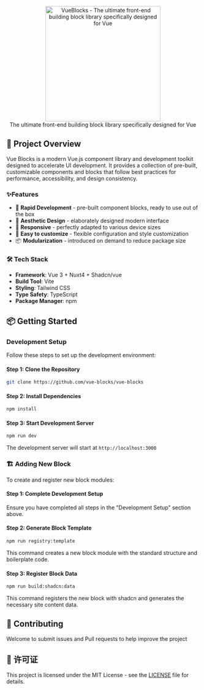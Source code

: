 <p align="center">
<a href="https://github.com/vue-blocks/vue-blocks">
  <img src="https://raw.githubusercontent.com/vue-blocks/vue-blocks/master/public/vue-blocks.svg" alt="VueBlocks - The ultimate front-end building block library specifically designed for Vue" width="300">
</a>
<br>
The ultimate front-end building block library specifically designed for Vue
</p>

## 🚀 Project Overview

Vue Blocks is a modern Vue.js component library and development toolkit designed to accelerate UI development. It
provides a collection of pre-built, customizable components and blocks that follow best practices for performance,
accessibility, and design consistency.

### ✨Features

- 🚀 **Rapid Development** - pre-built component blocks, ready to use out of the box
- 🎨 **Aesthetic Design** - elaborately designed modern interface
- 📱 **Responsive** - perfectly adapted to various device sizes
- 🔧 **Easy to customize** - flexible configuration and style customization
- 📦 **Modularization** - introduced on demand to reduce package size

### 🛠️ Tech Stack

- **Framework**: Vue 3 + Nuxt4 + Shadcn/vue
- **Build Tool**: Vite
- **Styling**: Tailwind CSS
- **Type Safety**: TypeScript
- **Package Manager**: npm

## 📦 Getting Started

### Development Setup

Follow these steps to set up the development environment:

#### Step 1: Clone the Repository

```bash
git clone https://github.com/vue-blocks/vue-blocks
```

#### Step 2: Install Dependencies

```bash
npm install
```

#### Step 3: Start Development Server

```bash
npm run dev
```

The development server will start at `http://localhost:3000`

### 🏗️ Adding New Block

To create and register new block modules:

#### Step 1: Complete Development Setup

Ensure you have completed all steps in the "Development Setup" section above.

#### Step 2: Generate Block Template

```bash
npm run registry:template
```

This command creates a new block module with the standard structure and boilerplate code.

#### Step 3: Register Block Data

```bash
npm run build:shadcn:data
```

This command registers the new block with shadcn and generates the necessary site content data.

## 🤝 Contributing

Welcome to submit issues and Pull requests to help improve the project

## 📄 许可证

This project is licensed under the MIT License - see the [LICENSE](LICENSE) file for details.
